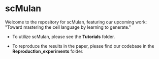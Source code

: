 # scMulan
Welcome to the repository for scMulan, featuring our upcoming work: "Toward mastering the cell language by learning to generate." 


* To utilize scMulan, please see the **Tutorials** folder.

* To reproduce the results in the paper, please find our codebase in the **ReproductIon_experiments** folder.